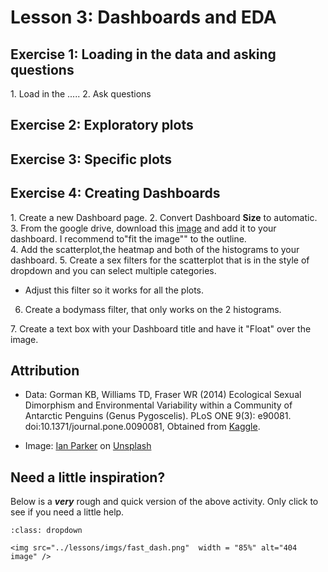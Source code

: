 #  Lesson 3: Dashboards and EDA

## Exercise 1: Loading in the data and asking questions 

1\. Load in the .....
2\. Ask questions 

## Exercise 2: Exploratory plots


## Exercise 3: Specific plots 



## Exercise 4: Creating Dashboards  

1\. Create a new Dashboard page.
2\. Convert Dashboard **Size** to automatic.     
3\. From the google drive, download this       [image](https://drive.google.com/file/d/10JhxST9v0axsBmKJ4ZR64lVicv8XQyTN/view?usp=sharing) and add it to your dashboard. I recommend to"fit the image"" to the outline.   
4\. Add the scatterplot,the heatmap and both of the histograms to your dashboard.
5\. Create a sex filters for the scatterplot that is in the style of dropdown and you can select multiple categories.       
- Adjust this filter so it works for all the plots.     
6. Create a bodymass filter, that only works on the 2 histograms. 

7\. Create a text box with your Dashboard title and have it "Float" over the image.    



## Attribution

- Data: Gorman KB, Williams TD, Fraser WR (2014) Ecological Sexual Dimorphism and Environmental Variability within a Community of Antarctic Penguins (Genus Pygoscelis). PLoS ONE 9(3): e90081. doi:10.1371/journal.pone.0090081, Obtained from [Kaggle](https://www.kaggle.com/parulpandey/palmer-archipelago-antarctica-penguin-data?select=penguins_lter.csv).

- Image: <a href="https://unsplash.com/@evanescentlight?utm_source=unsplash&utm_medium=referral&utm_content=creditCopyText">Ian Parker</a> on <a href="https://unsplash.com/s/photos/penguins?utm_source=unsplash&utm_medium=referral&utm_content=creditCopyText">Unsplash</a>
  
  
  
## Need a little inspiration? 

Below is a ***very*** rough and quick version of the above activity. Only click to see if you need a little help. 

```{admonition} Hayley's Fast Dash
:class: dropdown

<img src="../lessons/imgs/fast_dash.png"  width = "85%" alt="404 image" />

```



